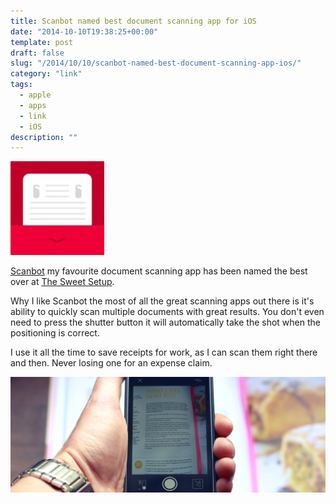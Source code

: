 ```yaml
---
title: Scanbot named best document scanning app for iOS
date: "2014-10-10T19:38:25+00:00"
template: post
draft: false
slug: "/2014/10/10/scanbot-named-best-document-scanning-app-ios/"
category: "link"
tags:
  - apple
  - apps
  - link
  - iOS
description: ""
---
```


![Scanbot Icon](./icon-scanbot-150x150.jpg)

[Scanbot](https://itunes.apple.com/nz/app/scanbot-pdf-scanner-qr-reader/id834854351?mt=8&uo=4&at=10lnRx) my favourite document scanning app has been named the best over at [The Sweet Setup](http://thesweetsetup.com/apps/best-scanning-app-ios/).

Why I like Scanbot the most of all the great scanning apps out there is it's ability to quickly scan multiple documents with great results. You don't even need to press the shutter button it will automatically take the shot when the positioning is correct.

I use it all the time to save receipts for work, as I can scan them right there and then. Never losing one for an expense claim.

![The Scanbot app scanning a recipe on sausage rolls](./scanbot-feature.jpg)
